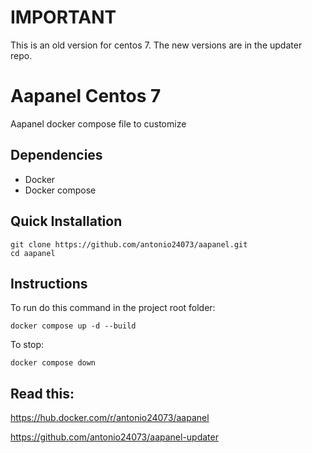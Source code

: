 # IMPORTANT

This is an old version for centos 7. The new versions are in the updater repo.

# Aapanel Centos 7

Aapanel docker compose file to customize

## Dependencies

- Docker
- Docker compose

## Quick Installation

```
git clone https://github.com/antonio24073/aapanel.git
cd aapanel
```

## Instructions

To run do this command in the project root folder:

```
docker compose up -d --build
```

To stop:

```
docker compose down
```

## Read this:

https://hub.docker.com/r/antonio24073/aapanel

https://github.com/antonio24073/aapanel-updater
